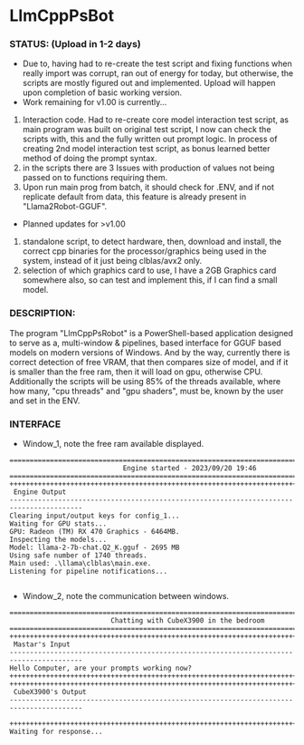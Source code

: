 # LlmCppPsBot

### STATUS: (Upload in 1-2 days)
* Due to, having had to re-create the test script and fixing functions when really import was corrupt, ran out of energy for today, but otherwise, the scripts are mostly figured out and implemented. Upload will happen upon completion of basic working version.
* Work remaining for v1.00 is currently...
1) Interaction code. Had to re-create core model interaction test script, as main program was built on original test script, I now can check the scripts with, this and the fully written out prompt logic. In process of creating 2nd model interaction test script, as bonus learned better method of doing the prompt syntax.
2) in the scripts there are 3 Issues with production of values not being passed on to functions requiring them.
3) Upon run main prog from batch, it should check for .ENV, and if not replicate default from data, this feature is already present in "Llama2Robot-GGUF".
* Planned updates for >v1.00
1) standalone script, to detect hardware, then, download and install, the correct cpp binaries for the processor/graphics being used in the system, instead of it just being clblas/avx2 only.
2) selection of which graphics card to use, I have a 2GB Graphics card somewhere also, so can test and implement this, if I can find a small model.

### DESCRIPTION:
The program "LlmCppPsRobot" is a PowerShell-based application designed to serve as a, multi-window & pipelines, based interface for GGUF based models on modern versions of Windows. And by the way, currently there is correct detection of free VRAM, that then compares size of model, and if it is smaller than the free ram, then it will load on gpu, otherwise CPU. Additionally the scripts will be using 85% of the threads available, where how many, "cpu threads" and "gpu shaders", must be, known by the user and set in the ENV.

### INTERFACE
* Window_1, note the free ram available displayed.
```
========================================================================================
                            Engine started - 2023/09/20 19:46                           
========================================================================================
++++++++++++++++++++++++++++++++++++++++++++++++++++++++++++++++++++++++++++++++++++++++
 Engine Output
----------------------------------------------------------------------------------------
Clearing input/output keys for config_1...
Waiting for GPU stats...
GPU: Radeon (TM) RX 470 Graphics - 6464MB.
Inspecting the models...
Model: llama-2-7b-chat.Q2_K.gguf - 2695 MB
Using safe number of 1740 threads.
Main used: .\llama\clblas\main.exe.
Listening for pipeline notifications...


```
* Window_2, note the communication between windows.
```
========================================================================================
                         Chatting with CubeX3900 in the bedroom
========================================================================================
++++++++++++++++++++++++++++++++++++++++++++++++++++++++++++++++++++++++++++++++++++++++
 Mastar's Input
----------------------------------------------------------------------------------------
Hello Computer, are your prompts working now?
++++++++++++++++++++++++++++++++++++++++++++++++++++++++++++++++++++++++++++++++++++++++
++++++++++++++++++++++++++++++++++++++++++++++++++++++++++++++++++++++++++++++++++++++++
 CubeX3900's Output
----------------------------------------------------------------------------------------

++++++++++++++++++++++++++++++++++++++++++++++++++++++++++++++++++++++++++++++++++++++++
Waiting for response...


```


